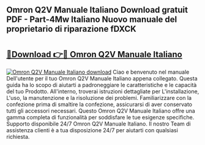 ## Omron Q2V Manuale Italiano Download gratuit PDF - Part-4Mw Italiano Nuovo manuale del proprietario di riparazione fDXCK

# <h2><a href="http://dfb1izv.blite.top/?on=Omron+Q2V+Manuale+Italiano">🔗Download 👉🔴 Omron Q2V Manuale Italiano</a></h2>

[![Omron Q2V Manuale Italiano download](https://i.imgur.com/lujVjoI.png)](http://dfb1izv.blite.top/?on=Omron+Q2V+Manuale+Italiano)
Ciao e benvenuto nel manuale Dell'utente per il tuo Omron Q2V Manuale Italiano appena collegato. Questa guida ha lo scopo di aiutarti a padroneggiare le caratteristiche e le capacità del tuo Prodotto. All'interno, troverai istruzioni dettagliate per L'installazione, L'uso, la manutenzione e la risoluzione dei problemi. Familiarizzare con la confezione prima di smaltire la confezione, assicurarsi di aver conservato tutti gli accessori necessari. Questo Omron Q2V Manuale Italiano offre una gamma completa di funzionalità per soddisfare le tue esigenze specifiche. Supporto disponibile 24/7 Omron Q2V Manuale Italiano. Il nostro Team di assistenza clienti è a tua disposizione 24/7 per aiutarti con qualsiasi richiesta.
